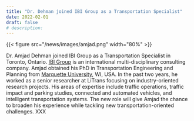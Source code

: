 ```yaml
---
title: "Dr. Dehman joined IBI Group as a Transportation Specialist"
date: 2022-02-01
draft: false
# description:
---
```

{{< figure src="/news/images/amjad.png" width="80%" >}}


<!--more-->

Dr. Amjad Dehman joined IBI Group as a Transportation Specialist in Toronto, Ontario. [IBI Group](https://www.ibigroup.com/) is an international multi-disciplinary consulting company. Amjad obtained his PhD in Transportation Engineering and Planning from [Marquette University](https://www.marquette.edu/), WI, USA. In the past two years, he worked as a senior researcher at LiTrans focusing on industry-oriented research projects. His areas of expertise include traffic operations, traffic impact and parking studies, connected and automated vehicles, and intelligent transportation systems. The new role will give Amjad the chance to broaden his experience while tackling new transportation-oriented challenges. XXX
